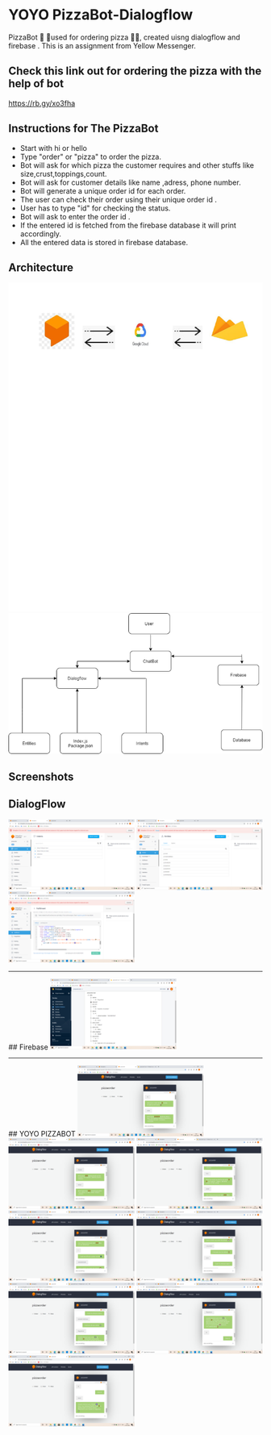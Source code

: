 # YOYO PizzaBot-Dialogflow
PizzaBot 🤖 🍕used for ordering pizza 🍕🍕, created uisng dialogflow and firebase . This is an assignment from Yellow Messenger.

## Check this link out for ordering the pizza with the help of bot
  <a href="https://rb.gy/xo3fha">https://rb.gy/xo3fha</a>
    
## Instructions for The PizzaBot
   * Start with hi or hello
   * Type "order" or "pizza" to order the pizza.
   * Bot will ask for which pizza the customer requires and other stuffs like size,crust,toppings,count.
   * Bot will ask for customer details like name ,adress, phone number.
   * Bot will generate a unique order id for each order.
   * The user can check their order using their unique order id .
   * User has to type "id" for checking the status.
   * Bot will ask to enter the order id .
   * If the entered id is fetched from the firebase database it will print accordingly.
   * All the entered data is stored in firebase database.
   
 ## Architecture
   <img src="images/2.jpg">
   <img src="images/1.png"> 
   
 ## Screenshots
 ## DialogFlow
 <img src="screenshots/1.png" width="250" style="max-width:100%;"> <img src="screenshots/2.png" width="250" style="max-width:100%;"> <img src="screenshots/3.png" width="250" style="max-width:100%;">
 <hr>
 ## Firebase
  <img src="screenshots/4.png" width="250" style="max-width:100%;">
  <hr>
  ## YOYO PIZZABOT
   <img src="screenshots/5.png" width="250" style="max-width:100%;"> <img src="screenshots/6.png" width="250" style="max-width:100%;"> <img src="screenshots/7.png" width="250" style="max-width:100%;"> <img src="screenshots/8.png" width="250" style="max-width:100%;"> <img src="screenshots/9.png" width="250" style="max-width:100%;"> <img src="screenshots/10.png" width="250" style="max-width:100%;"> <img src="screenshots/11.png" width="250" style="max-width:100%;"> <img src="screenshots/12.png" width="250" style="max-width:100%;">
  
 
 
    
